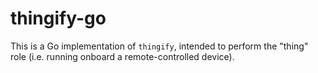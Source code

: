 # thingify-go

This is a Go implementation of `thingify`, intended to perform the "thing" role (i.e. running onboard a remote-controlled device).

